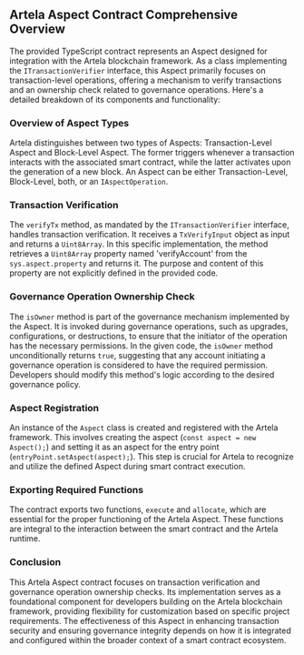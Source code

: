 ## Artela Aspect Contract Comprehensive Overview

The provided TypeScript contract represents an Aspect designed for integration with the Artela blockchain framework. As a class implementing the `ITransactionVerifier` interface, this Aspect primarily focuses on transaction-level operations, offering a mechanism to verify transactions and an ownership check related to governance operations. Here's a detailed breakdown of its components and functionality:

### Overview of Aspect Types
Artela distinguishes between two types of Aspects: Transaction-Level Aspect and Block-Level Aspect. The former triggers whenever a transaction interacts with the associated smart contract, while the latter activates upon the generation of a new block. An Aspect can be either Transaction-Level, Block-Level, both, or an `IAspectOperation`.

### Transaction Verification
The `verifyTx` method, as mandated by the `ITransactionVerifier` interface, handles transaction verification. It receives a `TxVerifyInput` object as input and returns a `Uint8Array`. In this specific implementation, the method retrieves a `Uint8Array` property named 'verifyAccount' from the `sys.aspect.property` and returns it. The purpose and content of this property are not explicitly defined in the provided code.

### Governance Operation Ownership Check
The `isOwner` method is part of the governance mechanism implemented by the Aspect. It is invoked during governance operations, such as upgrades, configurations, or destructions, to ensure that the initiator of the operation has the necessary permissions. In the given code, the `isOwner` method unconditionally returns `true`, suggesting that any account initiating a governance operation is considered to have the required permission. Developers should modify this method's logic according to the desired governance policy.

### Aspect Registration
An instance of the `Aspect` class is created and registered with the Artela framework. This involves creating the aspect (`const aspect = new Aspect();`) and setting it as an aspect for the entry point (`entryPoint.setAspect(aspect);`). This step is crucial for Artela to recognize and utilize the defined Aspect during smart contract execution.

### Exporting Required Functions
The contract exports two functions, `execute` and `allocate`, which are essential for the proper functioning of the Artela Aspect. These functions are integral to the interaction between the smart contract and the Artela runtime.

### Conclusion
This Artela Aspect contract focuses on transaction verification and governance operation ownership checks. Its implementation serves as a foundational component for developers building on the Artela blockchain framework, providing flexibility for customization based on specific project requirements. The effectiveness of this Aspect in enhancing transaction security and ensuring governance integrity depends on how it is integrated and configured within the broader context of a smart contract ecosystem.
